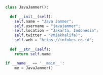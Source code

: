 ```python
class JavaJammer():
    
  def __init__(self):
    self.name = "Java Jammer";
    self.username = "javajammer";
    self.location = "Jakarta, Indonesia";
    self.twitter = "@miakhalifa)";
    self.web = "https://infokes.co.id";
  
  def __str__(self):
    return self.name

if __name__ == '__main__':
    me = JavaJammer()
```

<!---
javajammer/javajammer is a ✨ special ✨ repository because its `README.md` (this file) appears on your GitHub profile.
You can click the Preview link to take a look at your changes.
--->
